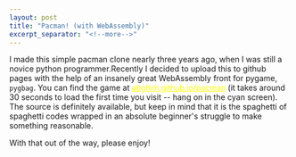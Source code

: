 ```yaml
---
layout: post
title: "Pacman! (with WebAssembly)"
excerpt_separator: "<!--more-->"
---
```

I made this simple pacman clone nearly three years ago, when I was still a novice python programmer.<!--more-->Recently I decided to upload this to github pages with the help of an insanely great WebAssembly front for pygame, `pygbag`. You can find the game at <a style="color:yellow;" href="https://abghim.github.io/pacman">abghim.github.io/pacman</a> (it takes around 30 seconds to load the first time you visit -- hang on in the cyan screen). The source is definitely available, but keep in mind that it is the spaghetti of spaghetti codes wrapped in an absolute beginner's struggle to make something reasonable.

With that out of the way, please enjoy! 